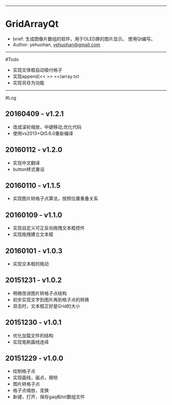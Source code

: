 
---
# GridArrayQt
 * brief:
    生成图像片数组的软件，用于OLED屏的图片显示。
    使用Qt编写。
 * Author: 
    yehuohan, <yehuohan@gmail.com>

---
#Todo
 * 实现文体框自动吸付格子
 * 实现append(<< >> ==)array.txt
 * 实现另存为功能

---
#Log
## 20160409 - v1.2.1
 * 改成滚轮缩放，中键移动,优化代码
 * 使用vs2013+Qt5.6.0重新编译

## 20160112 - v1.2.0
 * 实现中文翻译
 * button样式重设

## 20160110 - v1.1.5
 * 实现图片转格子点算法，按照位置重叠关系

## 20160109 - v1.1.0
 * 实现自定义可正反向拖拽文本框控件
 * 实现拖拽建立文本框

## 20160101 - v1.0.3
 * 实现文本框的拖动

## 20151231 - v1.0.2
 * 稍微改进图片转格子点结构
 * 初步实现文字到图片再到格子点的转换
 * 双击时，文本框正好是Grid的大小

## 20151230 - v1.0.1
 * 优化加载文件的结构
 * 实现笔刷画线连续

## 20151229 - v1.0.0
 * 绘制格子点
 * 实现画线，画点，擦除
 * 图片转格子点
 * 格子点缩放，变换
 * 新键，打开，保存gaq和txt数组文件
